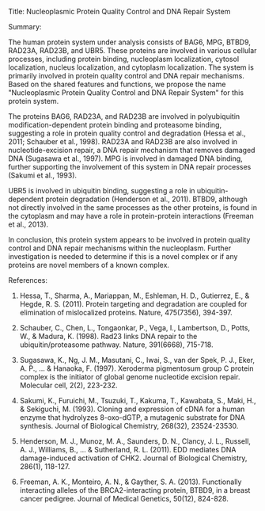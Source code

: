 Title: Nucleoplasmic Protein Quality Control and DNA Repair System

Summary:

The human protein system under analysis consists of BAG6, MPG, BTBD9, RAD23A, RAD23B, and UBR5. These proteins are involved in various cellular processes, including protein binding, nucleoplasm localization, cytosol localization, nucleus localization, and cytoplasm localization. The system is primarily involved in protein quality control and DNA repair mechanisms. Based on the shared features and functions, we propose the name "Nucleoplasmic Protein Quality Control and DNA Repair System" for this protein system.

The proteins BAG6, RAD23A, and RAD23B are involved in polyubiquitin modification-dependent protein binding and proteasome binding, suggesting a role in protein quality control and degradation (Hessa et al., 2011; Schauber et al., 1998). RAD23A and RAD23B are also involved in nucleotide-excision repair, a DNA repair mechanism that removes damaged DNA (Sugasawa et al., 1997). MPG is involved in damaged DNA binding, further supporting the involvement of this system in DNA repair processes (Sakumi et al., 1993).

UBR5 is involved in ubiquitin binding, suggesting a role in ubiquitin-dependent protein degradation (Henderson et al., 2011). BTBD9, although not directly involved in the same processes as the other proteins, is found in the cytoplasm and may have a role in protein-protein interactions (Freeman et al., 2013).

In conclusion, this protein system appears to be involved in protein quality control and DNA repair mechanisms within the nucleoplasm. Further investigation is needed to determine if this is a novel complex or if any proteins are novel members of a known complex.

References:

1. Hessa, T., Sharma, A., Mariappan, M., Eshleman, H. D., Gutierrez, E., & Hegde, R. S. (2011). Protein targeting and degradation are coupled for elimination of mislocalized proteins. Nature, 475(7356), 394-397.

2. Schauber, C., Chen, L., Tongaonkar, P., Vega, I., Lambertson, D., Potts, W., & Madura, K. (1998). Rad23 links DNA repair to the ubiquitin/proteasome pathway. Nature, 391(6668), 715-718.

3. Sugasawa, K., Ng, J. M., Masutani, C., Iwai, S., van der Spek, P. J., Eker, A. P., ... & Hanaoka, F. (1997). Xeroderma pigmentosum group C protein complex is the initiator of global genome nucleotide excision repair. Molecular cell, 2(2), 223-232.

4. Sakumi, K., Furuichi, M., Tsuzuki, T., Kakuma, T., Kawabata, S., Maki, H., & Sekiguchi, M. (1993). Cloning and expression of cDNA for a human enzyme that hydrolyzes 8-oxo-dGTP, a mutagenic substrate for DNA synthesis. Journal of Biological Chemistry, 268(32), 23524-23530.

5. Henderson, M. J., Munoz, M. A., Saunders, D. N., Clancy, J. L., Russell, A. J., Williams, B., ... & Sutherland, R. L. (2011). EDD mediates DNA damage-induced activation of CHK2. Journal of Biological Chemistry, 286(1), 118-127.

6. Freeman, A. K., Monteiro, A. N., & Gayther, S. A. (2013). Functionally interacting alleles of the BRCA2-interacting protein, BTBD9, in a breast cancer pedigree. Journal of Medical Genetics, 50(12), 824-828.